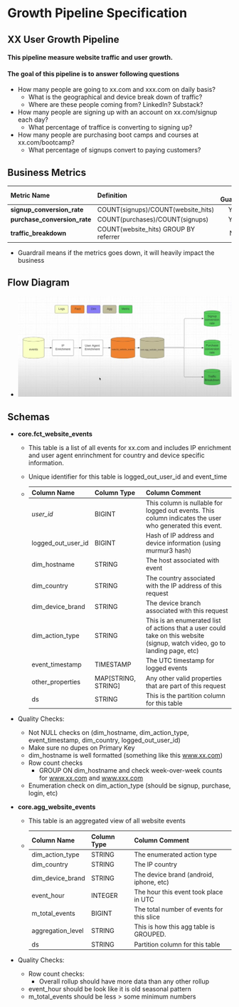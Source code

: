 # Growth Pipeline Specification

## XX User Growth Pipeline

#### This pipeline measure website traffic and user growth.

#### The goal of this pipeline is to answer following questions
- How many people are going to xx.com and xxx.com on daily basis?
    - What is the geographical and device break down of traffic?
    - Where are these people coming from? LinkedIn? Substack?
- How many people are signing up with an account on xx.com/signup each day?
    - What percentage of traffice is converting to signing up?
- How many people are purchasing boot camps and courses at xx.com/bootcamp?
    - What percentage of signups convert to paying customers?

## Business Metrics
|  **Metric Name** | **Definition**  | **is Guardrail** |
| :------ | :------  | :------: |
| **signup_conversion_rate** | COUNT(signups)/COUNT(website_hits) | YES |
| **purchase_conversion_rate** | COUNT(purchases)/COUNT(signups) | YES |
| **traffic_breakdown** | COUNT(website_hits) GROUP BY referrer | NO |

- Guardrail means if the metrics goes down, it will heavily impact the business

## Flow Diagram

-    ![alt text](../assets/image-4.PNG)

## Schemas

- **core.fct_website_events**
    - This table is a list of all events for xx.com and includes IP enrichment and user agent enrinchment for country and device specific information.
    - Unique identifier for this table is logged_out_user_id and event_time

    -   | **Column Name** | **Column Type** | **Column Comment** |
        | :------ | :------  | :------ |
        | *user_id* | BIGINT | This column is nullable for logged out events. This column indicates the user who generated this event. |
        | logged_out_user_id | BIGINT | Hash of IP address and device information (using murmur3 hash)|
        | dim_hostname | STRING | The host associated with event | 
        | dim_country | STRING | The country associated with the IP address of this request |
        | dim_device_brand | STRING | The device branch associated with this request |
        | dim_action_type | STRING | This is an enumerated list of actions that a user could take on this website (signup, watch video, go to landing page, etc) |
        | event_timestamp | TIMESTAMP | The UTC timestamp for logged events |
        | other_properties | MAP[STRING, STRING] | Any other valid properties that are part of this request |
        | ds | STRING | This is the partition column for this table |

- Quality Checks:
    - Not NULL checks on (dim_hostname, dim_action_type, event_timestamp, dim_country, logged_out_user_id)
    - Make sure no dupes on Primary Key
    - dim_hostname is well formatted (something like this www.xx.com)
    - Row count checks  
        - GROUP ON dim_hostname and check week-over-week counts for www.xx.com and www.xxx.com
    - Enumeration check on dim_action_type (should be signup, purchase, login, etc)

- **core.agg_website_events**
    - This table is an aggregated view of all website events

    -   | **Column Name** | **Column Type** | **Column Comment** |
        | :------ | :------  | :------ |
        | dim_action_type | STRING | The enumerated action type |
        | dim_country | STRING | The IP country |
        | dim_device_brand | STRING | The device brand (android, iphone, etc) |
        | event_hour | INTEGER | The hour this event took place in UTC |
        | m_total_events | BIGINT | The total number of events for this slice |
        | aggregation_level | STRING | This is how this agg table is GROUPED. |
        | ds | STRING | Partition column for this table |

- Quality Checks:
    - Row count checks:
        - Overall rollup should have more data than any other rollup
    - event_hour should be look like it is old seasonal pattern
    - m_total_events should be less > some minimum numbers